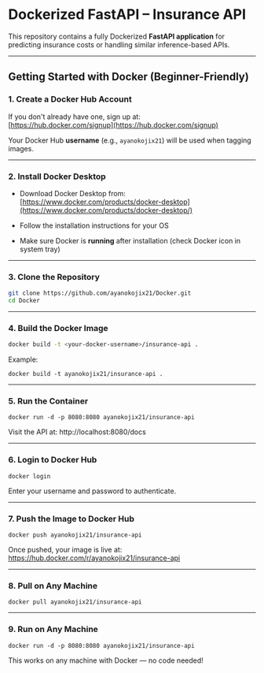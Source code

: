 # Dockerized FastAPI – Insurance API

This repository contains a fully Dockerized **FastAPI application** for predicting insurance costs or handling similar inference-based APIs.

---

## Getting Started with Docker (Beginner-Friendly)

### 1. Create a Docker Hub Account

If you don't already have one, sign up at:  
[https://hub.docker.com/signup](https://hub.docker.com/signup)

Your Docker Hub **username** (e.g., `ayanokojix21`) will be used when tagging images.

---

### 2. Install Docker Desktop

- Download Docker Desktop from:  
  [https://www.docker.com/products/docker-desktop](https://www.docker.com/products/docker-desktop/)

- Follow the installation instructions for your OS  
- Make sure Docker is **running** after installation (check Docker icon in system tray)

---

### 3. Clone the Repository

```bash
git clone https://github.com/ayanokojix21/Docker.git
cd Docker
```
---

### 4. Build the Docker Image

```bash
docker build -t <your-docker-username>/insurance-api .
```

Example:
```
docker build -t ayanokojix21/insurance-api .
```
---

### 5. Run the Container
```
docker run -d -p 8080:8080 ayanokojix21/insurance-api
```
Visit the API at:
http://localhost:8080/docs

---

### 6. Login to Docker Hub
```
docker login
```
Enter your username and password to authenticate.

---
### 7. Push the Image to Docker Hub
```
docker push ayanokojix21/insurance-api
```
Once pushed, your image is live at:
https://hub.docker.com/r/ayanokojix21/insurance-api

---
### 8. Pull on Any Machine
```
docker pull ayanokojix21/insurance-api
```
---
### 9. Run on Any Machine
```
docker run -d -p 8080:8080 ayanokojix21/insurance-api
```
This works on any machine with Docker — no code needed!

